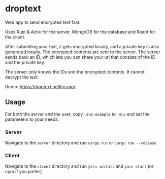 # droptext

Web app to send encrypted text fast.

Uses Rust & Actix for the server, MongoDB for the database and React for the client.

After submitting your text, it gets encrypted locally, and a private key is also generated locally. The encrypted contents are sent to the server. The server sends back an ID, which lets you can share your url that consists of the ID and the private key.

The server only knows the IDs and the encrypted contents. It cannot decrypt the text.

Demo: https://droptext.netlify.app/

## Usage

For both the server and the user, copy `.env.example` to `.env` and set the parameters to your needs.

### Server

Navigate to the `server` directory and run `cargo run` or `cargo run --release`

### Client

Navigate to the `client` directory and run `yarn install` and `yarn start` (or npm if you prefer).

